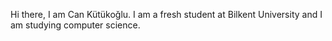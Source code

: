 Hi there,
I am Can Kütükoğlu.
I am a fresh student at Bilkent University and I am studying computer science.

